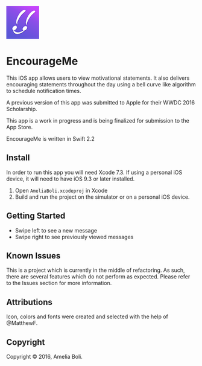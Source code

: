 ![EncourageMe Logo](/AmeliaBoli/Assets.xcassets/AppIcon.appiconset/Icon-Settings-87@3x.png) 

# EncourageMe

This iOS app allows users to view motivational statements. It also delivers encouraging statements throughout the day using a bell curve like algorithm to schedule notification times.

A previous version of this app was submitted to Apple for their WWDC 2016 Scholarship.

This app is a work in progress and is being finalized for submission to the App Store.

EncourageMe is written in Swift 2.2

## Install

In order to run this app you will need Xcode 7.3. If using a personal iOS device, it will need to have iOS 9.3 or later installed.

1. Open `AmeliaBoli.xcodeproj` in Xcode
2. Build and run the project on the simulator or on a personal iOS device.

## Getting Started

* Swipe left to see a new message
* Swipe right to see previously viewed messages

## Known Issues

This is a project which is currently in the middle of refactoring. As such, there are several features which do not perform as expected. Please refer to the Issues section for more information.

## Attributions

Icon, colors and fonts were created and selected with the help of @MatthewF.

## Copyright

Copyright © 2016, Amelia Boli.
